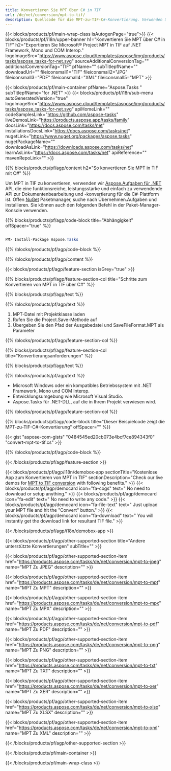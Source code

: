 ```yaml
---
title: Konvertieren Sie MPT über C# in TIF 
url: /de/net/conversion/mpt-to-tif/ 
description: Quellcode für die MPT-zu-TIF-C#-Konvertierung. Verwenden Sie den API-Beispielcode für die Batch-Konvertierung von MPT-Dateien in TIF innerhalb von VB.NET Asp.NET oder einer beliebigen .NET-basierten Anwendung.
---
```


{{< blocks/products/pf/main-wrap-class isAutogenPage="true">}}
{{< blocks/products/pf/i18n/upper-banner h1="Konvertieren Sie MPT über C# in TIF" h2="Exportieren Sie Microsoft® Project MPT in TIF auf .NET Framework, Mono und COM Interop." logoImageSrc="https://www.aspose.cloud/templates/aspose/img/products/tasks/aspose_tasks-for-net.svg" sourceAdditionalConversionTag="" additionalConversionTag="TIF" pfName="" subTitlepfName="" downloadUrl="" fileiconsmall1="TIF" fileiconsmall2="JPG" fileiconsmall3="PDF" fileiconsmall4="XML" fileiconsmall5="MPT" >}}

{{< blocks/products/pf/main-container pfName="Aspose.Tasks " subTitlepfName="for .NET" >}}
{{< blocks/products/pf/i18n/sub-menu autoGeneratedVersion="true" logoImageSrc="https://www.aspose.cloud/templates/aspose/img/products/tasks/aspose_tasks-for-net.svg" apiHomeLink="" codeSamplesLink="https://github.com/aspose-tasks" liveDemosLink="https://products.aspose.app/tasks/family" docsLink="https://docs.aspose.com/tasks/net" installationsDocsLink="https://docs.aspose.com/tasks/net" nugetLink="https://www.nuget.org/packages/aspose.tasks" nugetPackageName="" downloadAsLink="https://downloads.aspose.com/tasks/net" learnAsLink="https://docs.aspose.com/tasks/net" apiReference="" mavenRepoLink="" >}}

{{% blocks/products/pf/agp/content h2="So konvertieren Sie MPT in TIF mit C#" %}}

Um MPT in TIF zu konvertieren, verwenden wir
 [Aspose.Aufgaben für .NET](https://products.aspose.com/tasks/net)
 API, die eine funktionsreiche, leistungsstarke und einfach zu verwendende API zur Dokumentenbearbeitung und -konvertierung für die C#-Plattform ist. Offen
 [NuGet](https://www.nuget.org/packages/aspose.tasks)
 Paketmanager, suche nach
 Übernehmen.Aufgaben
 und installieren. Sie können auch den folgenden Befehl in der Paket-Manager-Konsole verwenden.

{{% blocks/products/pf/agp/code-block title="Abhängigkeit" offSpacer="true" %}}

```cs

PM> Install-Package Aspose.Tasks

```

{{% /blocks/products/pf/agp/code-block %}}

{{% /blocks/products/pf/agp/content %}}

{{< blocks/products/pf/agp/feature-section isGrey="true" >}}

{{% blocks/products/pf/agp/feature-section-col title="Schritte zum Konvertieren von MPT in TIF über C#" %}}

{{% blocks/products/pf/agp/text %}}

{{% /blocks/products/pf/agp/text %}}

1. MPT-Datei mit Projektklasse laden
1. Rufen Sie die Project.Save-Methode auf
1. Übergeben Sie den Pfad der Ausgabedatei und SaveFileFormat.MPT als Parameter

{{% /blocks/products/pf/agp/feature-section-col %}}

{{% blocks/products/pf/agp/feature-section-col title="Konvertierungsanforderungen" %}}

{{% blocks/products/pf/agp/text %}}

{{% /blocks/products/pf/agp/text %}}

- Microsoft Windows oder ein kompatibles Betriebssystem mit .NET Framework, Mono und COM Interop.
- Entwicklungsumgebung wie Microsoft Visual Studio.
- Aspose.Tasks für .NET-DLL, auf die in Ihrem Projekt verwiesen wird.

{{% /blocks/products/pf/agp/feature-section-col %}}

{{% blocks/products/pf/agp/code-block title="Dieser Beispielcode zeigt die MPT-zu-TIF-C#-Konvertierung" offSpacer="" %}}

{{< gist "aspose-com-gists" "0484545ed20cb073e4bcf7ce894343f0" "convert-mpt-to-tif.cs" >}}

{{% /blocks/products/pf/agp/code-block %}}

{{< /blocks/products/pf/agp/feature-section >}}

<!-- aboutfile Starts -->

{{< blocks/products/pf/agp/i18n/demobox-app sectionTitle="Kostenlose App zum Konvertieren von MPT in TIF" sectionDescription="Check our live demos for [MPT to TIF conversion](https://products.aspose.app/tasks/conversion/mpt-to-tif) with following benefits." >}}
        {{< blocks/products/pf/agp/democard icon="fa-cogs" text=" No need to download or setup anything." >}}
        {{< blocks/products/pf/agp/democard icon="fa-edit" text=" No need to write any code." >}}
        {{< blocks/products/pf/agp/democard icon="fa-file-text" text=" Just upload your MPT file and hit the \"Convert\" button." >}}
        {{< blocks/products/pf/agp/democard icon="fa-download" text=" You will instantly get the download link for resultant TIF file." >}}

{{< /blocks/products/pf/agp/i18n/demobox-app >}}

<!-- aboutfile Ends -->

{{< blocks/products/pf/agp/other-supported-section title="Andere unterstützte Konvertierungen" subTitle="" >}}

{{< blocks/products/pf/agp/other-supported-section-item href="https://products.aspose.com/tasks/de/net/conversion/mpt-to-jpeg" name="MPT Zu JPEG" description="" >}}

{{< blocks/products/pf/agp/other-supported-section-item href="https://products.aspose.com/tasks/de/net/conversion/mpt-to-mpt" name="MPT Zu MPT" description="" >}}

{{< blocks/products/pf/agp/other-supported-section-item href="https://products.aspose.com/tasks/de/net/conversion/mpt-to-mpx" name="MPT Zu MPX" description="" >}}

{{< blocks/products/pf/agp/other-supported-section-item href="https://products.aspose.com/tasks/de/net/conversion/mpt-to-pdf" name="MPT Zu PDF" description="" >}}

{{< blocks/products/pf/agp/other-supported-section-item href="https://products.aspose.com/tasks/de/net/conversion/mpt-to-png" name="MPT Zu PNG" description="" >}}

{{< blocks/products/pf/agp/other-supported-section-item href="https://products.aspose.com/tasks/de/net/conversion/mpt-to-txt" name="MPT Zu TXT" description="" >}}

{{< blocks/products/pf/agp/other-supported-section-item href="https://products.aspose.com/tasks/de/net/conversion/mpt-to-xer" name="MPT Zu XER" description="" >}}

{{< blocks/products/pf/agp/other-supported-section-item href="https://products.aspose.com/tasks/de/net/conversion/mpt-to-xlsx" name="MPT Zu XLSX" description="" >}}

{{< blocks/products/pf/agp/other-supported-section-item href="https://products.aspose.com/tasks/de/net/conversion/mpt-to-xml" name="MPT Zu XML" description="" >}}



{{< /blocks/products/pf/agp/other-supported-section >}}

{{< /blocks/products/pf/main-container >}}
    
{{< /blocks/products/pf/main-wrap-class >}}